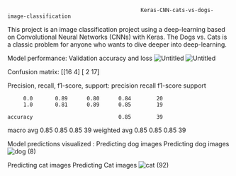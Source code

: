                                               Keras-CNN-cats-vs-dogs-image-classification
This project is an image classification project using a deep-learning based on Convolutional Neural Networks (CNNs) with Keras.
The Dogs vs. Cats is a classic problem for anyone who wants to dive deeper into deep-learning.

Model performance:
Validation accuracy and loss
![Untitled](https://github.com/user-attachments/assets/af4a5ba9-9b9d-4e15-afd8-b50c999ad977)
![Untitled](https://github.com/user-attachments/assets/e14f8bf7-8cf1-474a-a49e-5db21e0144e8)

Confusion matrix:
[[16  4]
 [ 2 17]

Precision, recall, f1-score, support:
  precision    recall  f1-score   support

         0.0       0.89      0.80      0.84        20
         1.0       0.81      0.89      0.85        19

    accuracy                           0.85        39
   macro avg       0.85      0.85      0.85        39
weighted avg       0.85      0.85      0.85        39


Model predictions visualized :
Predicting dog images
                          Predicting dog images
![dog (8)](https://github.com/user-attachments/assets/d1114f54-c1f8-4d8c-b902-f12f75bf90ce)

Predicting cat images
                          Predicting Cat images
![cat (92)](https://github.com/user-attachments/assets/7dd462db-e4f4-440a-93c0-5db318bc628c)
                          
                          








